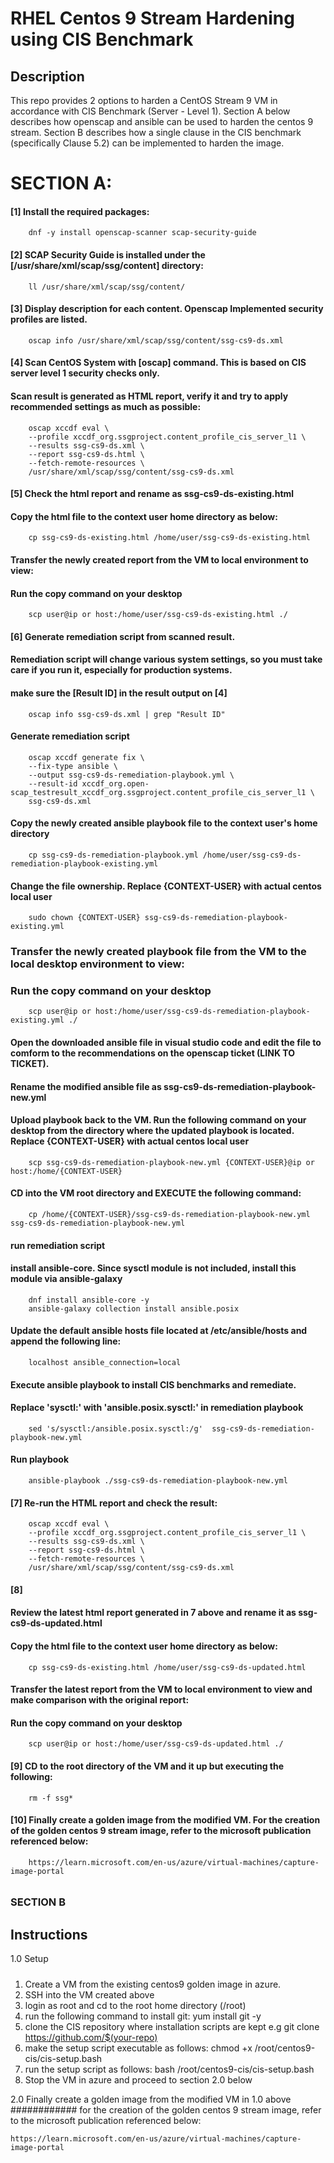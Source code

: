 # RHEL Centos 9 Stream Hardening using CIS Benchmark

Description
-----------
This repo provides 2 options to harden a CentOS Stream 9 VM in accordance with CIS Benchmark (Server - Level 1).
Section A below describes how openscap and ansible can be used to harden the centos 9 stream. Section B describes how a single 
clause in the CIS benchmark (specifically Clause 5.2) can be implemented to harden the image.

# SECTION A:
####   [1] Install the required packages:
        dnf -y install openscap-scanner scap-security-guide

#### [2] SCAP Security Guide is installed under the [/usr/share/xml/scap/ssg/content] directory: 
        ll /usr/share/xml/scap/ssg/content/ 

#### [3] Display description for each content. Openscap Implemented security profiles are listed.
        oscap info /usr/share/xml/scap/ssg/content/ssg-cs9-ds.xml 
        
#### [4] Scan CentOS System with [oscap] command. This is based on CIS server level 1 security checks only.
####     Scan result is generated as HTML report, verify it and try to apply recommended settings as much as possible:
        oscap xccdf eval \
        --profile xccdf_org.ssgproject.content_profile_cis_server_l1 \
        --results ssg-cs9-ds.xml \
        --report ssg-cs9-ds.html \
        --fetch-remote-resources \
        /usr/share/xml/scap/ssg/content/ssg-cs9-ds.xml 

#### [5] Check the html report and rename as ssg-cs9-ds-existing.html
####        Copy the html file to the context user home directory as below:
        cp ssg-cs9-ds-existing.html /home/user/ssg-cs9-ds-existing.html
        
####      Transfer the newly created report from the VM to local environment to view:
####      Run the copy command on your desktop
        scp user@ip or host:/home/user/ssg-cs9-ds-existing.html ./        

#### [6] Generate remediation script from scanned result.
####     Remediation script will change various system settings, so you must take care if you run it, especially for production systems.
       
#### make sure the [Result ID] in the result output on [4]
        oscap info ssg-cs9-ds.xml | grep "Result ID" 
        
####     Generate remediation script
        oscap xccdf generate fix \
        --fix-type ansible \
        --output ssg-cs9-ds-remediation-playbook.yml \
        --result-id xccdf_org.open-scap_testresult_xccdf_org.ssgproject.content_profile_cis_server_l1 \   
        ssg-cs9-ds.xml 
        
####     Copy the newly created ansible playbook file to the context user's home directory
        cp ssg-cs9-ds-remediation-playbook.yml /home/user/ssg-cs9-ds-remediation-playbook-existing.yml
        
####     Change the file ownership. Replace {CONTEXT-USER} with actual centos local user
        sudo chown {CONTEXT-USER} ssg-cs9-ds-remediation-playbook-existing.yml
        
###      Transfer the newly created playbook file from the VM to the local desktop environment to view:
###      Run the copy command on your desktop 
        scp user@ip or host:/home/user/ssg-cs9-ds-remediation-playbook-existing.yml ./ 
        
####      Open the downloaded ansible file in visual studio code and edit the file to comform to the recommendations on the openscap ticket (LINK TO TICKET).

####      Rename the modified ansible file as ssg-cs9-ds-remediation-playbook-new.yml

####      Upload playbook back to the VM. Run the following command on your desktop from the directory where the updated playbook is located. Replace {CONTEXT-USER} with actual centos local user
        scp ssg-cs9-ds-remediation-playbook-new.yml {CONTEXT-USER}@ip or host:/home/{CONTEXT-USER}
        
####      CD into the VM root directory and EXECUTE the following command:
        cp /home/{CONTEXT-USER}/ssg-cs9-ds-remediation-playbook-new.yml ssg-cs9-ds-remediation-playbook-new.yml        
        
####     run remediation script
####     install ansible-core. Since sysctl module is not included, install this module via ansible-galaxy 
        dnf install ansible-core -y
        ansible-galaxy collection install ansible.posix
        
####     Update the default ansible hosts file located at /etc/ansible/hosts and append the following line:
        localhost ansible_connection=local        

####     Execute ansible playbook to install CIS benchmarks and remediate.       
####     Replace 'sysctl:' with 'ansible.posix.sysctl:' in remediation playbook       
        sed 's/sysctl:/ansible.posix.sysctl:/g'  ssg-cs9-ds-remediation-playbook-new.yml 
        
####     Run playbook
        ansible-playbook ./ssg-cs9-ds-remediation-playbook-new.yml
        
#### [7] Re-run the HTML report and check the result:
        oscap xccdf eval \
        --profile xccdf_org.ssgproject.content_profile_cis_server_l1 \
        --results ssg-cs9-ds.xml \
        --report ssg-cs9-ds.html \
        --fetch-remote-resources \
        /usr/share/xml/scap/ssg/content/ssg-cs9-ds.xml 
     
#### [8]
####      Review the latest html report generated in 7 above and rename it as ssg-cs9-ds-updated.html
####      Copy the html file to the context user home directory as below:
        cp ssg-cs9-ds-existing.html /home/user/ssg-cs9-ds-updated.html
        
####      Transfer the latest report from the VM to local environment to view and make comparison with the original report:
####     Run the copy command on your desktop
        scp user@ip or host:/home/user/ssg-cs9-ds-updated.html ./ 
        
#### [9] CD to the root directory of the VM and it up but executing the following:
        rm -f ssg*
        
#### [10] Finally create a golden image from the modified VM. For the creation of the golden centos 9 stream image, refer to the microsoft publication referenced below:

        https://learn.microsoft.com/en-us/azure/virtual-machines/capture-image-portal

######
######
######
######

### SECTION B

Instructions
------------

1.0 Setup
#####
1. Create a VM from the existing centos9 golden image in azure.
2. SSH into the VM created above
3. login as root and cd to the root home directory (/root)
4. run the following command to install git:
    yum install git -y
5. clone the CIS repository where installation scripts are kept e.g
   git clone https://github.com/$(your-repo)
6. make the setup script executable as follows:
    chmod +x /root/centos9-cis/cis-setup.bash
7. run the setup script as follows:
   bash /root/centos9-cis/cis-setup.bash
8. Stop the VM in azure and proceed to section 2.0 below


2.0 Finally create a golden image from the modified VM in 1.0 above
############
for the creation of the golden centos 9 stream image, refer to the 
microsoft publication referenced below:

    https://learn.microsoft.com/en-us/azure/virtual-machines/capture-image-portal



